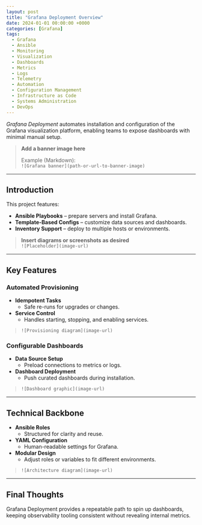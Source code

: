 ```yaml
---
layout: post
title: "Grafana Deployment Overview"
date: 2024-01-01 00:00:00 +0000
categories: [Grafana]
tags:
  - Grafana
  - Ansible
  - Monitoring
  - Visualization
  - Dashboards
  - Metrics
  - Logs
  - Telemetry
  - Automation
  - Configuration Management
  - Infrastructure as Code
  - Systems Administration
  - DevOps
---
```


*Grafana Deployment* automates installation and configuration of the Grafana visualization platform, enabling teams to expose dashboards with minimal manual setup.

> **Add a banner image here**
>
> Example (Markdown):  
> `![Grafana banner](path-or-url-to-banner-image)`

---

## Introduction
This project features:
- **Ansible Playbooks** – prepare servers and install Grafana.
- **Template-Based Configs** – customize data sources and dashboards.
- **Inventory Support** – deploy to multiple hosts or environments.

> **Insert diagrams or screenshots as desired**  
> `![Placeholder](image-url)`

---

## Key Features

### Automated Provisioning
- **Idempotent Tasks**  
  - Safe re-runs for upgrades or changes.
- **Service Control**  
  - Handles starting, stopping, and enabling services.

> `![Provisioning diagram](image-url)`

### Configurable Dashboards
- **Data Source Setup**  
  - Preload connections to metrics or logs.
- **Dashboard Deployment**  
  - Push curated dashboards during installation.

> `![Dashboard graphic](image-url)`

---

## Technical Backbone

- **Ansible Roles**  
  - Structured for clarity and reuse.
- **YAML Configuration**  
  - Human-readable settings for Grafana.
- **Modular Design**  
  - Adjust roles or variables to fit different environments.

> `![Architecture diagram](image-url)`

---

## Final Thoughts
Grafana Deployment provides a repeatable path to spin up dashboards, keeping observability tooling consistent without revealing internal metrics.
